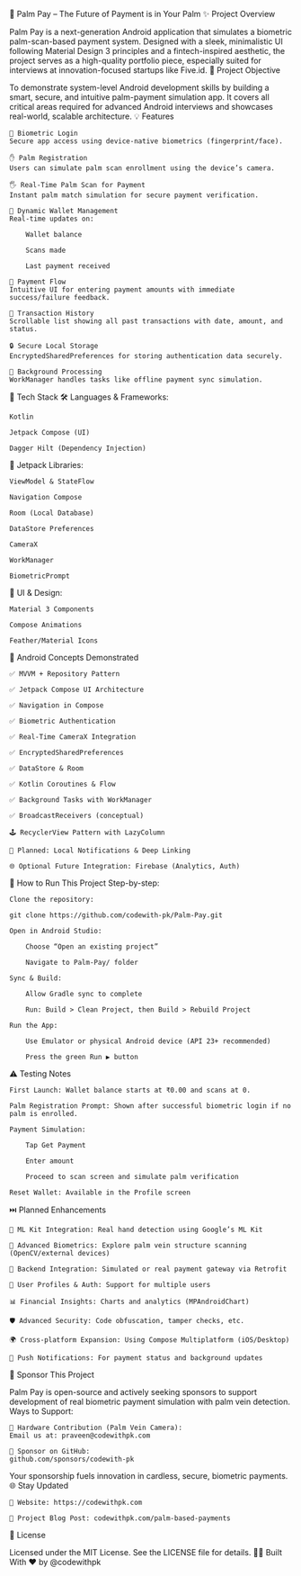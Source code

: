 🚀 Palm Pay – The Future of Payment is in Your Palm
✨ Project Overview

Palm Pay is a next-generation Android application that simulates a biometric palm-scan-based payment system. Designed with a sleek, minimalistic UI following Material Design 3 principles and a fintech-inspired aesthetic, the project serves as a high-quality portfolio piece, especially suited for interviews at innovation-focused startups like Five.id.
🎯 Project Objective

To demonstrate system-level Android development skills by building a smart, secure, and intuitive palm-payment simulation app. It covers all critical areas required for advanced Android interviews and showcases real-world, scalable architecture.
💡 Features

    🔐 Biometric Login
    Secure app access using device-native biometrics (fingerprint/face).

    ✋ Palm Registration
    Users can simulate palm scan enrollment using the device’s camera.

    🖐️ Real-Time Palm Scan for Payment
    Instant palm match simulation for secure payment verification.

    💼 Dynamic Wallet Management
    Real-time updates on:

        Wallet balance

        Scans made

        Last payment received

    💸 Payment Flow
    Intuitive UI for entering payment amounts with immediate success/failure feedback.

    📜 Transaction History
    Scrollable list showing all past transactions with date, amount, and status.

    🔒 Secure Local Storage
    EncryptedSharedPreferences for storing authentication data securely.

    🔄 Background Processing
    WorkManager handles tasks like offline payment sync simulation.

🔧 Tech Stack
🛠 Languages & Frameworks:

    Kotlin

    Jetpack Compose (UI)

    Dagger Hilt (Dependency Injection)

🧰 Jetpack Libraries:

    ViewModel & StateFlow

    Navigation Compose

    Room (Local Database)

    DataStore Preferences

    CameraX

    WorkManager

    BiometricPrompt

💄 UI & Design:

    Material 3 Components

    Compose Animations

    Feather/Material Icons

🧠 Android Concepts Demonstrated

    ✅ MVVM + Repository Pattern

    ✅ Jetpack Compose UI Architecture

    ✅ Navigation in Compose

    ✅ Biometric Authentication

    ✅ Real-Time CameraX Integration

    ✅ EncryptedSharedPreferences

    ✅ DataStore & Room

    ✅ Kotlin Coroutines & Flow

    ✅ Background Tasks with WorkManager

    ✅ BroadcastReceivers (conceptual)

    🕹 RecyclerView Pattern with LazyColumn

    🔔 Planned: Local Notifications & Deep Linking

    🌐 Optional Future Integration: Firebase (Analytics, Auth)

📱 How to Run This Project
Step-by-step:

    Clone the repository:

    git clone https://github.com/codewith-pk/Palm-Pay.git

    Open in Android Studio:

        Choose “Open an existing project”

        Navigate to Palm-Pay/ folder

    Sync & Build:

        Allow Gradle sync to complete

        Run: Build > Clean Project, then Build > Rebuild Project

    Run the App:

        Use Emulator or physical Android device (API 23+ recommended)

        Press the green Run ▶️ button

⚠️ Testing Notes

    First Launch: Wallet balance starts at ₹0.00 and scans at 0.

    Palm Registration Prompt: Shown after successful biometric login if no palm is enrolled.

    Payment Simulation:

        Tap Get Payment

        Enter amount

        Proceed to scan screen and simulate palm verification

    Reset Wallet: Available in the Profile screen

⏭️ Planned Enhancements

    🧠 ML Kit Integration: Real hand detection using Google’s ML Kit

    🔬 Advanced Biometrics: Explore palm vein structure scanning (OpenCV/external devices)

    🔗 Backend Integration: Simulated or real payment gateway via Retrofit

    👥 User Profiles & Auth: Support for multiple users

    📊 Financial Insights: Charts and analytics (MPAndroidChart)

    🛡 Advanced Security: Code obfuscation, tamper checks, etc.

    🌍 Cross-platform Expansion: Using Compose Multiplatform (iOS/Desktop)

    🔔 Push Notifications: For payment status and background updates

🤝 Sponsor This Project

Palm Pay is open-source and actively seeking sponsors to support development of real biometric payment simulation with palm vein detection.
Ways to Support:

    🎥 Hardware Contribution (Palm Vein Camera):
    Email us at: praveen@codewithpk.com

    💖 Sponsor on GitHub:
    github.com/sponsors/codewith-pk


Your sponsorship fuels innovation in cardless, secure, biometric payments.
🌐 Stay Updated

    🔗 Website: https://codewithpk.com

    📝 Project Blog Post: codewithpk.com/palm-based-payments

📄 License

Licensed under the MIT License. See the LICENSE file for details.
👨‍💻 Built With ❤️ by @codewithpk
